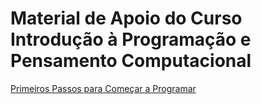 # Material de Apoio do Curso Introdução à Programação e Pensamento Computacional



[Primeiros Passos para Começar a Programar](https://drive.google.com/file/d/1vemC6G790JNte1882V53DAKEawJzVIWL/view)
